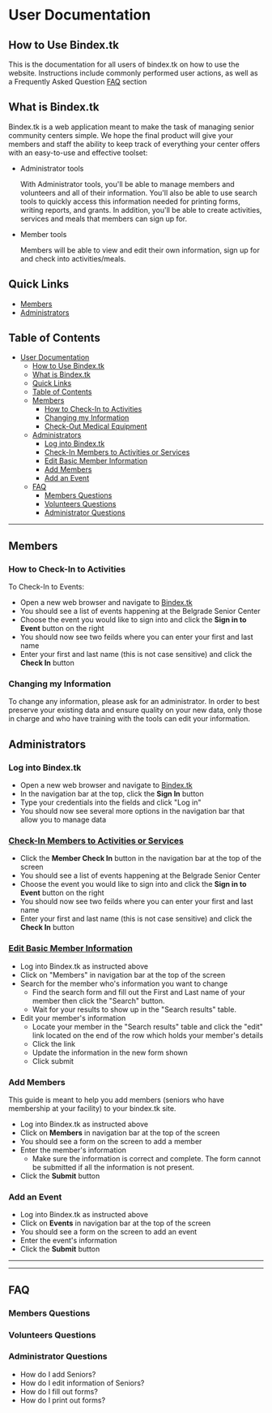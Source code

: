# User Documentation

## How to Use Bindex.tk

This is the documentation for all users of bindex.tk on how to use the website. Instructions include commonly performed user actions, as well as a Frequently Asked Question [FAQ](#faq) section

## What is Bindex.tk

Bindex.tk is a web application meant to make the task of managing senior community centers simple. We hope the final product will give your members and staff the ability to keep track of everything your center offers with an easy-to-use and effective toolset:

* Administrator tools

   With Administrator tools, you'll be able to manage members and volunteers and all of their information.
   You'll also be able to use search tools to quickly access this information needed for printing forms, writing reports, and grants.
   In addition, you'll be able to create activities, services and meals that members can sign up for.

* Member tools

   Members will be able to view and edit their own information, sign up for and check into activities/meals.

## Quick Links

* [Members](#members)
* [Administrators](#administrators)

## Table of Contents

* [User Documentation](#user-documentation)
  * [How to Use Bindex.tk](#how-to-use-bindextk)
  * [What is Bindex.tk](#what-is-bindextk)
  * [Quick Links](#quick-links)
  * [Table of Contents](#table-of-contents)
  * [Members](#members)
    * [How to Check-In to Activities](#how-to-check-in-to-activities)
    * [Changing my Information](#changing-my-information)
    * [Check-Out Medical Equipment](#check-out-medical-equipment)
  * [Administrators](#administrators)
    * [Log into Bindex.tk](#log-into-bindextk)
    * [Check-In Members to Activities or Services](#check-in-members-to-activities-or-services-1)
    * [Edit Basic Member Information](#edit-basic-member-information-1)
    * [Add Members](#add-members)
    * [Add an Event](#add-an-event)
  * [FAQ](#faq)
    * [Members Questions](#members-questions)
    * [Volunteers Questions](#volunteers-questions)
    * [Administrator Questions](#administrator-questions)

---

## Members

### How to Check-In to Activities

To Check-In to Events:
* Open a new web browser and navigate to [Bindex.tk](Bindex.tk)
* You should see a list of events happening at the Belgrade Senior Center
* Choose the event you would like to sign into and click the **Sign in to Event** button on the right
* You should now see two feilds where you can enter your first and last name
* Enter your first and last name (this is not case sensitive) and click the **Check In** button

### Changing my Information

To change any information, please ask for an administrator. In order to best preserve your existing data and ensure quality on your new data, only those in charge and who have training with the tools can edit your information.

## Administrators

### Log into Bindex.tk

* Open a new web browser and navigate to [Bindex.tk](Bindex.tk)
* In the navigation bar at the top, click the **Sign In** button
* Type your credentials into the fields and click "Log in"
* You should now see several more options in the navigation bar that allow you to manage data

### [Check-In Members to Activities or Services](#check-in-members-to-activities-or-services)
* Click the **Member Check In** button in the navigation bar at the top of the screen
* You should see a list of events happening at the Belgrade Senior Center
* Choose the event you would like to sign into and click the **Sign in to Event** button on the right
* You should now see two feilds where you can enter your first and last name
* Enter your first and last name (this is not case sensitive) and click the **Check In** button

### [Edit Basic Member Information](#edit-basic-member-information)

* Log into Bindex.tk as instructed above
* Click on "Members" in navigation bar at the top of the screen
* Search for the member who's information you want to change
  * Find the search form and fill out the First and Last name of your member then click the "Search" button.
  * Wait for your results to show up in the "Search results" table.
* Edit your member's information
  * Locate your member in the "Search results" table and click the "edit" link located on the end of the row which holds your member's details
  * Click the link 
  * Update the information in the new form shown
  * Click submit 
  
### Add Members

This guide is meant to help you add members (seniors who have membership at your facility) to your bindex.tk site.

* Log into Bindex.tk as instructed above
* Click on **Members** in navigation bar at the top of the screen
* You should see a form on the screen to add a member
* Enter the member's information
   * Make sure the information is correct and complete. The form cannot be submitted if all the information is not present.
* Click the **Submit** button

### Add an Event

* Log into Bindex.tk as instructed above
* Click on **Events** in navigation bar at the top of the screen
* You should see a form on the screen to add an event
* Enter the event's information
* Click the **Submit** button

---

---

## FAQ

### Members Questions

### Volunteers Questions

### Administrator Questions

* How do I add Seniors?
* How do I edit information of Seniors?
* How do I fill out forms?
* How do I print out forms?

